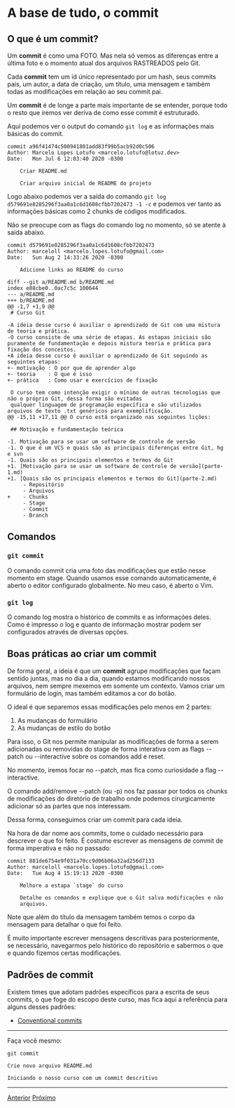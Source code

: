 # A base de tudo, o **commit**

## O que é um **commit**?

Um **commit** é como uma FOTO. Mas nela só vemos as diferenças
entre a última foto e o momento atual dos arquivos RASTREADOS pelo Git.

Cada **commit** tem um id único representado por um hash, seus commits pais,
um autor, a data de criação, um título, uma mensagem e também todas as
modificações em relação ao seu commit pai.

Um **commit** é de longe a parte mais importante de se entender, porque todo
o resto que iremos ver deriva de como esse commit é estruturado.

Aqui podemos ver o output do comando `git log` e as informações mais básicas
do commit.

```
commit a96f41474c500941801add83f99b5acb92d0c506
Author: Marcelo Lopes Lotufo <marcelo.lotufo@lotuz.dev>
Date:   Mon Jul 6 12:03:40 2020 -0300

    Criar README.md

    Criar arquivo inicial de README do projeto
```

Logo abaixo podemos ver a saída do comando `git log
d579691e8285296f3aa0a1c6d1608cfbb7202473 -1 -c` e podemos ver tanto as
informações básicas como 2 chunks de códigos modificados.

Não se preocupe com as flags do comando log no momento, só se atente à saída
abaixo.

```
commit d579691e8285296f3aa0a1c6d1608cfbb7202473
Author: marceloll <marcelo.lopes.lotufo@gmail.com>
Date:   Sun Aug 2 14:33:26 2020 -0300

    Adicione links ao README do curso

diff --git a/README.md b/README.md
index e88cbe0..0ac7c5c 100644
--- a/README.md
+++ b/README.md
@@ -1,7 +1,9 @@
 # Curso Git

-A ideia desse curso é auxiliar o aprendizado de Git com uma mistura de teoria e prática.
-O curso consiste de uma série de etapas. As estapas iniciais são puramente de fundamentação e depois mistura teoria e prática para fixação dos conceitos.
+A ideia desse curso é auxiliar o aprendizado de Git seguindo as seguintes etapas:
+- motivação : O por que de aprender algo
+- teoria    : O que é isso
+- prática   : Como usar e exercícios de fixação

 O curso tem como intenção exigir o mínimo de outras tecnologias que não o próprio Git, dessa forma são evitadas
 qualquer linguagem de programação específica e são utilizados arquivos de texto .txt genéricos para exemplificação.
@@ -15,11 +17,11 @@ O curso está organizado nas seguintes lições:

 ## Motivação e fundamentação teórica

-1. Motivação para se usar um software de controle de versão
-1. O que é um VCS e quais são as principais diferenças entre Git, hg e svn
-1. Quais são os principais elementos e termos do Git
+1. [Motivação para se usar um software de controle de versão](parte-1.md)
+1. [Quais são os principais elementos e termos do Git](parte-2.md)
     - Repositório
     - Arquivos
+    - Chunks
     - Stage
     - Commit
     - Branch
```

## Comandos

### `git commit`

O comando commit cria uma foto das modificações que estão nesse momento
em stage. Quando usamos esse comando automaticamente, é aberto o editor
configurado globalmente. No meu caso, é aberto o Vim.

### `git log`

O comando log mostra o histórico de commits e as informações deles.
Como é impresso o log e quanto de informação mostrar podem ser configurados
através de diversas opções.

## Boas práticas ao criar um **commit**

De forma geral, a ideia é que um **commit** agrupe modificações que façam
sentido juntas, mas no dia a dia, quando estamos modificando nossos arquivos,
nem sempre mexemos em somente um contexto. Vamos criar um formulário de login,
mas também editamos a cor do botão.

O ideal é que separemos essas modificações pelo menos em 2 partes:
1. As mudanças do formulário
2. As mudanças de estilo do botão

Para isso, o Git nos permite manipular as modificações de forma a serem
adicionadas ou removidas do stage de forma interativa com as flags --patch ou
--interactive sobre os comandos add e reset.

No momento, iremos focar no --patch, mas fica como curiosidade a flag
--interactive.

O comando add/remove --patch (ou -p) nos faz passar por todos os chunks de
modificações do diretório de trabalho onde podemos cirurgicamente adicionar só
as partes que nos interessam.

Dessa forma, conseguimos criar um commit para cada ideia.

Na hora de dar nome aos commits, tome o cuidado necessário para descrever o que
foi feito. É costume escrever as mensagens de commit de forma imperativa e não
no passado:

```
commit 881de6754e9f031a70cc9d06b06a32ad256d7133
Author: marceloll <marcelo.lopes.lotufo@gmail.com>
Date:   Tue Aug 4 15:19:13 2020 -0300

    Melhore a estapa `stage` do curso

    Detalhe os comandos e explique que o Git salva modificações e não
    arquivos.
```

Note que além do título da mensagem também temos o corpo da mensagem para
detalhar o que foi feito.

É muito importante escrever mensagens descritivas para posteriormente, se
necessário, navegarmos pelo histórico do repositório e sabermos o que e quando
fizemos certas modificações.

## Padrões de commit

Existem times que adotam padrões específicos para a escrita de seus commits, o
que foge do escopo deste curso, mas fica aqui a referência para alguns desses
padrões:

- [Conventional commits](https://www.conventionalcommits.org/en/v1.0.0-beta.2/)

---
  Faça você mesmo:

```
git commit
```
```
Crie novo arquivo README.md

Iniciando o nosso curso com um commit descritivo
```
---

[Anterior](stage.md)
[Próximo](branch.md)
